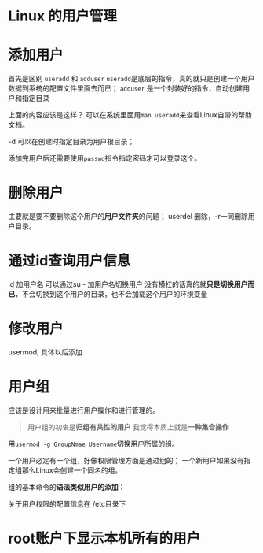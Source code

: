# Linux 的用户管理
# 添加用户
首先是区别 `useradd` 和 `adduser`
`useradd`是底层的指令，真的就只是创建一个用户数据到系统的配置文件里面去而已；
`adduser` 是一个封装好的指令，自动创建用户和指定目录

上面的内容应该是这样？
可以在系统里面用`man useradd`来查看Linux自带的帮助文档。

-d 可以在创建时指定目录为用户根目录；

添加完用户后还需要使用`passwd`指令指定密码才可以登录这个。

# 删除用户
主要就是要不要删除这个用户的**用户文件夹**的问题；
userdel 删除，-r一同删除用户目录。

# 通过id查询用户信息
id 加用户名
可以通过su - 加用户名切换用户
没有横杠的话真的就**只是切换用户而已**，不会切换到这个用户的目录，也不会加载这个用户的环境变量

# 修改用户
usermod, 具体以后添加

# 用户组
应该是设计用来批量进行用户操作和进行管理的。
> 用户组的初衷是**归组有共性的用户**
> 我觉得本质上就是**一种集合操作**

用`usermod -g GroupNmae Username`切换用户所属的组。

一个用户必定有一个组，好像权限管理方面是通过组的；
一个新用户如果没有指定组那么Linux会创建一个同名的组。

组的基本命令的**语法类似用户的添加**：

关于用户权限的配置信息在 \/etc目录下


# root账户下显示本机所有的用户
